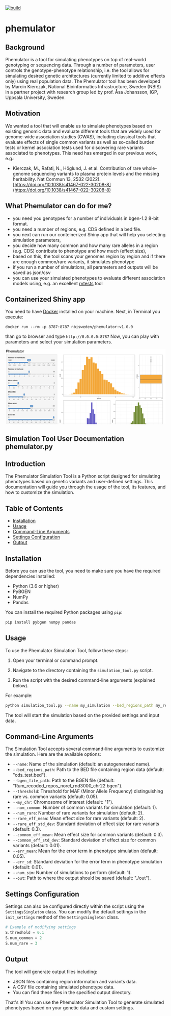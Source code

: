 [![build](https://github.com/NBISweden/phemulator/actions/workflows/main.yml/badge.svg)](https://github.com/NBISweden/phemulator/actions/workflows/main.yml)

# phemulator

## Background
Phemulator is a tool for simulating phenotypes on top of real-world genotyping or sequencing data.
Through a number of parameters, user controls the genotype-phenotype relationship, i.e. the tool allows for simulating desired
genetic architectures (currently limited to additive effects only) using real population data. 
The Phemulator tool has been developed by Marcin Kierczak, National Bioinformatics Infrastructure, Sweden (NBIS) in a 
partner project with research group led by prof. Åsa Johansson, IGP, Uppsala University, Sweden.

## Motivation
We wanted a tool that will enable us to simulate phenotypes based on existing genomic data and evaluate different tools that are widely
used for genome-wide association studies (GWAS), including classical tools that evaluate effects of single common variants as well as so-called
burden tests or kernel association tests used for discovering rare variants associated to phenotypes. This need has emerged in our previous 
work, e.g.:

* Kierczak, M., Rafati, N., Höglund, J. et al. Contribution of rare whole-genome sequencing variants to plasma protein levels and the missing heritability. Nat Commun 13, 2532 (2022). [https://doi.org/10.1038/s41467-022-30208-8](https://doi.org/10.1038/s41467-022-30208-8)

## What Phemulator can do for me?
* you need you genotypes for a number of individuals in bgen-1.2 8-bit format.
* you need a number of regions, e.g. CDS defined in a bed file.
* you next can run our conteinerized Shiny app that will help you selecting simulation parameters,
* you decide how many common and how many rare alleles in a region (e.g. CDS) contribute to phenotype and how much (effect size),
* based on this, the tool scans your genomes region by region and if there are enough common/rare variants, it simulates phenotype
* if you run a number of simulations, all parameters and outputs will be saved as json/csv
* you can use your simulated phenotypes to evaluate different association models using, e.g. an excellent [rvtests](http://zhanxw.github.io/rvtests/#input-files) tool


## Containerized Shiny app

You need to have [Docker](https://docker.com) installed on your machine. Next, in Terminal you execute: 
```
docker run --rm -p 8787:8787 nbisweden/phemulator:v1.0.0
```

than go to browser and type `http://0.0.0.0:8787` 
Now, you can play with parameters and select your simulation parameters.

![](assets/phemulator.png?raw=true)

## Simulation Tool User Documentation phemulator.py

## Introduction

The Phemulator Simulation Tool is a Python script designed for simulating phenotypes based on genetic variants and user-defined settings. This documentation will guide you through the usage of the tool, its features, and how to customize the simulation.

## Table of Contents

- [Installation](#installation)
- [Usage](#usage)
- [Command-Line Arguments](#command-line-arguments)
- [Settings Configuration](#settings-configuration)
- [Output](#output)

## Installation <a name="installation"></a>

Before you can use the tool, you need to make sure you have the required dependencies installed:

- Python (3.6 or higher)
- PyBGEN
- NumPy
- Pandas

You can install the required Python packages using `pip`:

```bash
pip install pybgen numpy pandas
```

## Usage <a name="usage"></a>

To use the Phemulator Simulation Tool, follow these steps:

1. Open your terminal or command prompt.

2. Navigate to the directory containing the `simulation_tool.py` script.

3. Run the script with the desired command-line arguments (explained below).

For example:

```bash
python simulation_tool.py --name my_simulation --bed_regions_path my_regions.bed --bgen_file_path my_data.bgen
```

The tool will start the simulation based on the provided settings and input data.

## Command-Line Arguments <a name="command-line-arguments"></a>

The Simulation Tool accepts several command-line arguments to customize the simulation. Here are the available options:

- `--name`: Name of the simulation (default: an autogenerated name).
- `--bed_regions_path`: Path to the BED file containing region data (default: "cds_test.bed").
- `--bgen_file_path`: Path to the BGEN file (default: "Rum_recoded_repos_norel_rnd3000_chr22.bgen").
- `--threshold`: Threshold for MAF (Minor Allele Frequency) distinguishing rare vs. common variants (default: 0.05).
- `--my_chr`: Chromosome of interest (default: "1").
- `--num_common`: Number of common variants for simulation (default: 1).
- `--num_rare`: Number of rare variants for simulation (default: 2).
- `--rare_eff_mean`: Mean effect size for rare variants (default: 2).
- `--rare_eff_std_dev`: Standard deviation of effect size for rare variants (default: 0.3).
- `--common_eff_mean`: Mean effect size for common variants (default: 0.3).
- `--common_eff_std_dev`: Standard deviation of effect size for common variants (default: 0.01).
- `--err_mean`: Mean for the error term in phenotype simulation (default: 0.05).
- `--err_sd`: Standard deviation for the error term in phenotype simulation (default: 0.01).
- `--num_sim`: Number of simulations to perform (default: 1).
- `--out`: Path to where the output should be saved (default: "./out").

## Settings Configuration <a name="settings-configuration"></a>

Settings can also be configured directly within the script using the `SettingsSingleton` class. You can modify the default settings in the `init_settings` method of the `SettingsSingleton` class.

```python
# Example of modifying settings
S.threshold = 0.1
S.num_common = 2
S.num_rare = 3
```

## Output <a name="output"></a>

The tool will generate output files including:

- JSON files containing region information and variants data.
- A CSV file containing simulated phenotype data.
- You can find these files in the specified output directory.

That's it! You can use the Phemulator Simulation Tool to generate simulated phenotypes based on your genetic data and custom settings.
